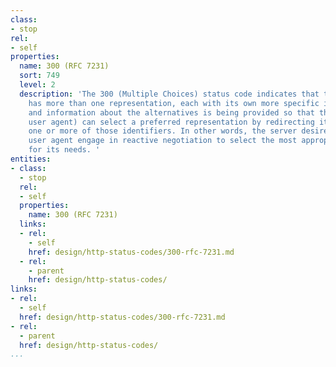 ```yaml
---
class:
- stop
rel:
- self
properties:
  name: 300 (RFC 7231)
  sort: 749
  level: 2
  description: 'The 300 (Multiple Choices) status code indicates that the target resource
    has more than one representation, each with its own more specific identifier,
    and information about the alternatives is being provided so that the user (or
    user agent) can select a preferred representation by redirecting its request to
    one or more of those identifiers. In other words, the server desires that the
    user agent engage in reactive negotiation to select the most appropriate representation(s)
    for its needs. '
entities:
- class:
  - stop
  rel:
  - self
  properties:
    name: 300 (RFC 7231)
  links:
  - rel:
    - self
    href: design/http-status-codes/300-rfc-7231.md
  - rel:
    - parent
    href: design/http-status-codes/
links:
- rel:
  - self
  href: design/http-status-codes/300-rfc-7231.md
- rel:
  - parent
  href: design/http-status-codes/
...
```

